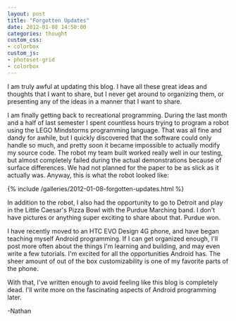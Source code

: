 ```yaml
---
layout: post
title: "Forgotten Updates"
date: 2012-01-08 14:50:00
categories: thought
custom_css:
- colorbox
custom_js:
- photoset-grid
- colorbox
---
```

I am truly awful at updating this blog.  I have all these great ideas and thoughts that I want to share, but I never get around to organizing them, or presenting any of the ideas in a manner that I want to share.

I am finally getting back to recreational programming.  During the last month and a half of last semester I spent countless hours trying to program a robot using the LEGO Mindstorms programming language.  That was all fine and dandy for awhile, but I quickly discovered that the software could only handle so much, and pretty soon it became impossible to actually modify my source code.  The robot my team built worked really well in our testing, but almost completely failed during the actual demonstrations because of surface differences.  We had not planned for the paper to be as slick as it actually was. Anyway, this is what the robot looked like:

{% include /galleries/2012-01-08-forgotten-updates.html %}

In addition to the robot, I also had the opportunity to go to Detroit and play in the Little Caesar's Pizza Bowl with the Purdue Marching band.  I don't have pictures or anything super exciting to share about that.  Purdue won.

I have recently moved to an HTC EVO Design 4G phone, and have began teaching myself Android programming.  If I can get organized enough, I'll post more often about the things I'm learning and building, and may even write a few tutorials. I'm excited for all the opportunities Android has.  The sheer amount of out of the box customizability is one of my favorite parts of the phone.

With that, I've written enough to avoid feeling like this blog is completely dead.  I'll write more on the fascinating aspects of Android programming later.

-Nathan
